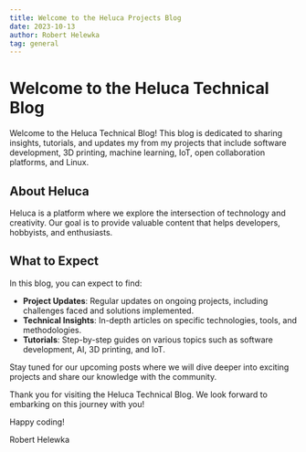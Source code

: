 ```yaml
---
title: Welcome to the Heluca Projects Blog
date: 2023-10-13
author: Robert Helewka
tag: general
---
```


# Welcome to the Heluca Technical Blog

Welcome to the Heluca Technical Blog! This blog is dedicated to sharing insights, tutorials, and updates my from my projects that include software development, 3D printing, machine learning, IoT, open collaboration platforms, and Linux.

## About Heluca

Heluca is a platform where we explore the intersection of technology and creativity. Our goal is to provide valuable content that helps developers, hobbyists, and enthusiasts.

## What to Expect

In this blog, you can expect to find:

- **Project Updates**: Regular updates on ongoing projects, including challenges faced and solutions implemented.
- **Technical Insights**: In-depth articles on specific technologies, tools, and methodologies.
- **Tutorials**: Step-by-step guides on various topics such as software development, AI, 3D printing, and IoT.


Stay tuned for our upcoming posts where we will dive deeper into exciting projects and share our knowledge with the community.

Thank you for visiting the Heluca Technical Blog. We look forward to embarking on this journey with you!

Happy coding!

Robert Helewka